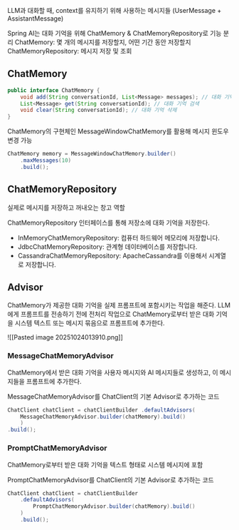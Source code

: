 LLM과 대화할 때, context를 유지하기 위해 사용하는 메시지들 (UserMessage + AssistantMessage)

Spring AI는 대화 기억을 위해 ChatMemory &  ChatMemoryRepository로 기능 분리
ChatMemory: 몇 개의 메시지를 저장할지, 어떤 기간 동안 저장할지
ChatMemoryRepository: 메시지 저장 및 조회

## ChatMemory
```java
public interface ChatMemory {
    void add(String conversationId, List<Message> messages); // 대화 기억 저장
    List<Message> get(String conversationId); // 대화 기억 검색
    void clear(String conversationId); // 대화 기억 삭제
}
```

ChatMemory의 구현체인 MessageWindowChatMemory를 활용해 메시지 윈도우 변경 가능
```java
ChatMemory memory = MessageWindowChatMemory.builder() 
    .maxMessages(10)
    .build();
```
## ChatMemoryRepository
실제로 메시지를 저장하고 꺼내오는 창고 역할

ChatMemoryRepository 인터페이스를 통해 저장소에 대화 기억을 저장한다.
- InMemoryChatMemoryRepository: 컴퓨터 하드웨어 메모리에 저장합니다.
- JdbcChatMemoryRepository: 관계형 데이터베이스를 저장합니다.
- CassandraChatMemoryRepository: ApacheCassandra를 이용해서 시계열로 저장합니다.

## Advisor
ChatMemory가 제공한 대화 기억을 실제 프롬프트에 포함시키는 작업을 해준다.
LLM에게 프롬프트를 전송하기 전에 전처리 작업으로 ChatMemory로부터 받은 대화 기억을 시스템 텍스트 또는 메시지 묶음으로 프롬프트에 추가한다.

![[Pasted image 20251024013910.png]]
### MessageChatMemoryAdvisor
ChatMemory에서 받은 대화 기억을 사용자 메시지와 AI 메시지들로 생성하고, 이 메시지들을 프롬프트에 추가한다.

MessageChatMemoryAdvisor를 ChatClient의 기본 Advisor로 추가하는 코드
```java
ChatClient chatClient = chatClientBuilder .defaultAdvisors(
    MessageChatMemoryAdvisor.builder(chatMemory).build() 
    )
.build();
```
### PromptChatMemoryAdvisor
ChatMemory로부터 받은 대화 기억을 텍스트 형태로 시스템 메시지에 포함

PromptChatMemoryAdvisor를 ChatClient의 기본 Advisor로 추가하는 코드
```java
ChatClient chatClient = chatClientBuilder 
    .defaultAdvisors(
        PromptChatMemoryAdvisor.builder(chatMemory).build() 
    )
    .build();
```